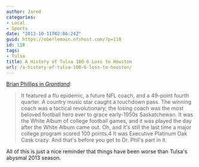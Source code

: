 ```yaml
---
author: Jared
categories:
- Local
- Sports
date: "2013-10-11T02:06:24Z"
guid: https://eberlemain.nfshost.com/?p=118
id: 118
tags:
- Tulsa
title: A History of Tulsa 100-6 Loss to Houston
url: /a-history-of-tulsa-100-6-loss-to-houston/
---
```

<!-- wp:paragraph -->
<p><a href="https://grantland.com/features/dr-phil-wild-houston-tulsa-college-football-game/">Brian Phillips in <em>Grantland</em></a>:</p>
<!-- /wp:paragraph -->

<!-- wp:quote -->
<blockquote class="wp-block-quote"><p>It featured a flu epidemic, a future NFL coach, and a 49-point fourth quarter. A country music star caught a touchdown pass. The winning coach was a tactical revolutionary; the losing coach was the most beloved football hero ever to grace early-1950s Saskatchewan. It was the White Album of college football games, and it was played the day after the White Album came out. Oh, and it's still the last time a major college program scored 100 points.4 It was Executive Platinum Oak Cask crazy. And that's before you get to Dr. Phil's part in it.</p></blockquote>
<!-- /wp:quote -->

<!-- wp:paragraph -->
<p>All of this is just a nice reminder that things have been worse than Tulsa's abysmal 2013 season.</p>
<!-- /wp:paragraph -->